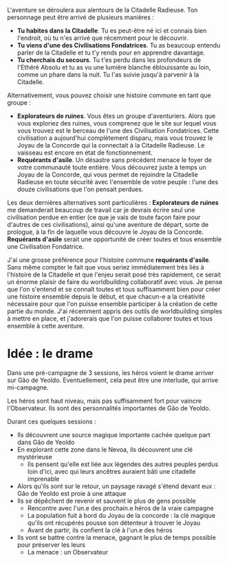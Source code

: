 L'aventure se déroulera aux alentours de la Citadelle Radieuse. Ton personnage peut être arrivé de plusieurs manières :

- **Tu habites dans la Citadelle**. Tu es peut-être né ici et connais bien l'endroit, où tu n'es arrivé que récemment pour le découvrir.
- **Tu viens d'une des Civilisations Fondatrices**. Tu as beaucoup entendu parler de la Citadelle et tu t'y rends pour en apprendre davantage.
- **Tu cherchais du secours**. Tu t'es perdu dans les profondeurs de l'Ethéré Absolu et tu as vu une lumière blanche éblouissante au loin, comme un phare dans la nuit. Tu l'as suivie jusqu'à parvenir à la Citadelle.
 
Alternativement, vous pouvez choisir une histoire commune en tant que groupe :

- **Explorateurs de ruines**. Vous êtes un groupe d'aventuriers. Alors que vous exploriez des ruines, vous comprenez que le site sur lequel vous vous trouvez est le berceau de l'une des Civilisation Fondatrices. Cette civilisation a aujourd'hui complètement disparu, mais vous trouvez le Joyau de la Concorde qui la connectait à la Citadelle Radieuse. Le vaisseau est encore en état de fonctionnement.
- **Requérants d'asile**. Un désastre sans précédent menace le foyer de votre communauté toute entière. Vous découvrez juste à temps un Joyau de la Concorde, qui vous permet de rejoindre la Citadelle Radieuse en toute sécurité avec l'ensemble de votre peuple : l'une des douze civilisations que l'on pensait perdues.
 
Les deux dernières alternatives sont particulières : **Explorateurs de ruines** me demanderait beaucoup de travail car je devrais écrire seul une civilisation perdue en entier (ce que je vais de toute façon faire pour d'autres de ces civilisations), ainsi qu'une aventure de départ, sorte de prologue, à la fin de laquelle vous découvre le Joyau de la Concorde. **Requérants d'asile** serait une opportunité de créer toutes et tous ensemble une Civilisation Fondatrice.
 
J'ai une grosse préférence pour l'histoire commune **requérants d'asile**. Sans même compter le fait que vous seriez immédiatement très liés à l'histoire de la Citadelle et que l'enjeu serait posé très rapidement, ce serait un énorme plaisir de faire du worldbuilding collaboratif avec vous. Je pense que l'on s'entend et se connaît toutes et tous suffisamment bien pour créer une histoire ensemble depuis le début, et que chacun-e a la créativité nécessaire pour que l'on puisse ensemble participer à la création de cette partie du monde. J'ai récemment appris des outils de worldbuilding simples à mettre en place, et j'adorerais que l'on puisse collaborer toutes et tous ensemble à cette aventure.
 
# Idée : le drame

Dans une pré-campagne de 3 sessions, les héros voient le drame arriver sur Gâo de Yeoldo. Eventuellement, cela peut être une interlude, qui arrive mi-campagne.
 
Les héros sont haut niveau, mais pas suffisamment fort pour vaincre l'Observateur. Ils sont des personnalités importantes de Gâo de Yeoldo.
 
Durant ces quelques sessions :

- Ils découvrent une source magique importante cachée quelque part dans Gâo de Yeoldo
- En explorant cette zone dans le Nevoa, ils découvrent une clé mystérieuse
    - Ils pensent qu'elle est liée aux légendes des autres peuples perdus loin d'ici, avec qui leurs ancêtres auraient bâti une citadelle imprenable
- Alors qu'ils sont sur le retour, un paysage ravagé s'étend devant eux : Gâo de Yeoldo est proie à une attaque
- Ils se dépêchent de revenir et sauvent le plus de gens possible
    - Rencontre avec l'un.e des prochain.e héros de la vraie campagne
    - La population fuit à bord du Joyau de la concorde : la clé magique qu'ils ont récupérés pousse son détenteur à trouver le Joyau
    - Avant de partir, ils confient la clé à l'un.e des héros
- Ils vont se battre contre la menace, gagnant le plus de temps possible pour préserver les leurs
    - La menace : un Observateur